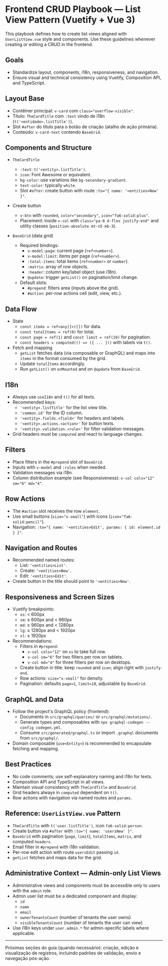 # Frontend CRUD Playbook — List View Pattern (Vuetify + Vue 3)

This playbook defines how to create list views aligned with `UserListView.vue` style and components. Use these guidelines whenever creating or editing a CRUD in the frontend.

## Goals
- Standardize layout, components, i18n, responsiveness, and navigation.
- Ensure visual and technical consistency using Vuetify, Composition API, and TypeScript.

## Layout Base
- Contêiner principal: `v-card` com `class="overflow-visible"`.
- Título: `TheCardTitle` com `:text` vindo de i18n (`t('<entidade>.listTitle')`).
- Slot `#after` do título para o botão de criação (atalho de ação primária).
- Conteúdo: `v-card-text` contendo `BaseGrid`.

## Components and Structure
- `TheCardTitle`
  - `:text`: `t('<entity>.listTitle')`.
  - `icon`: Font Awesome or equivalent.
  - `bg-color`: use variations like `bg-secondary-gradient`.
  - `text-color`: typically `white`.
  - Slot `#after`: create button with route `:to="{ name: '<entities>New' }"`.

- Create button
  - `v-btn` with `rounded`, `color="secondary"`, `icon="fa6-solid:plus"`.
  - Placement: inside `v-col` with `class="pa-0 d-flex justify-end"` and utility classes (`position-absolute mt-n5 mb-3`).

- `BaseGrid` (data grid)
  - Required bindings:
    - `v-model:page`: current page (`ref<number>`).
    - `v-model:limit`: items per page (`ref<number>`).
    - `:total-items`: total items (`ref<number>` or `number`).
    - `:matrix`: array of row objects.
    - `:header`: column key/label object (use i18n).
    - `@update`: trigger `getList()` on pagination/limit change.
  - Default slots:
    - `#prepend`: filters area (inputs above the grid).
    - `#action`: per-row actions cell (edit, view, etc.).

## Data Flow
- State
  - `const items = ref<any[]>([])` for data.
  - `const totalItems = ref(0)` for total.
  - `const page = ref(1)` and `const limit = ref(10)` for pagination.
  - `const headers = computed(() => ({ ... }))` with labels via `t()`.
- Fetch and mapping
  - `getList` fetches data (via composable or GraphQL) and maps into `items` in the format consumed by the grid.
  - Update `totalItems` accordingly.
  - Run `getList()` on `onMounted` and on `@update` from `BaseGrid`.

## I18n
- Always use `useI18n` and `t()` for all texts.
- Recommended keys:
  - `'<entity>.listTitle'` for the list view title.
  - `'common.id'` for the ID column.
  - `'<entity>.fields.<field>'` for headers and labels.
  - `'<entity>.actions.<action>'` for button texts.
  - `'<entity>.validation.<rule>'` for filter validation messages.
- Grid headers must be `computed` and react to language changes.

## Filters
- Place filters in the `#prepend` slot of `BaseGrid`.
- Inputs with `v-model` and `:rules` when needed.
- Validation messages via i18n.
- Column distribution example (see Responsiveness): `v-col cols="12" sm="6" md="4"`.

## Row Actions
- The `#action` slot receives the row `element`.
- Use small buttons (`size="x-small"`) with icons (`icon="fa6-solid:pencil"`).
- Navigation: `:to="{ name: '<entities>Edit', params: { id: element.id } }"`.

## Navigation and Routes
- Recommended named routes:
  - List: `'<entities>List'`.
  - Create: `'<entities>New'`.
  - Edit: `'<entities>Edit'`.
- Create button in the title should point to `'<entities>New'`.

## Responsiveness and Screen Sizes
- Vuetify breakpoints:
  - `xs`: < 600px
  - `sm`: ≥ 600px and < 960px
  - `md`: ≥ 960px and < 1280px
  - `lg`: ≥ 1280px and < 1920px
  - `xl`: ≥ 1920px
- Recommendations:
  - Filters in `#prepend`:
    - `v-col cols="12"` on `xs` to take full row.
    - `v-col sm="6"` for two filters per row on tablets.
    - `v-col md="4"` for three filters per row on desktops.
  - Create button in title: keep `rounded` and `icon`; align right with `justify-end`.
  - Row actions: `size="x-small"` for density.
  - Pagination: defaults `page=1`, `limit=10`, adjustable by `BaseGrid`.

## GraphQL and Data
- Follow the project's GraphQL policy (frontend):
  - Documents in `src/graphql/queries/` or `src/graphql/mutations/`.
  - Generate types and composables with `npx graphql-codegen --config codegen.yml`.
  - Consume `src/generated/graphql.ts` or import `.graphql` documents from `src/graphql/`.
- Domain composable (`use<Entity>`) is recommended to encapsulate fetching and mapping.

## Best Practices
- No code comments; use self-explanatory naming and i18n for texts.
- Composition API and TypeScript in all views.
- Maintain visual consistency with `TheCardTitle` and `BaseGrid`.
- Grid headers always in `computed` dependent on `t()`.
- Row actions with navigation via named routes and `params`.

## Reference: `UserListView.vue` Pattern
- `TheCardTitle` with `t('user.listTitle')`, icon `fa6-solid:person`.
- Create button via `#after` with `:to="{ name: 'usersNew' }"`.
- `BaseGrid` with pagination (`page`, `limit`), `totalItems`, `matrix`, and computed `headers`.
- Email filter in `#prepend` with i18n validation.
- Per-row edit action with route `usersEdit` passing `id`.
- `getList` fetches and maps data for the grid.

## Administrative Context — Admin-only List Views
- Administrative views and components must be accessible only to users with the `admin` role.
- Admin user list must be a dedicated component and display:
  - `id`
  - `name`
  - `email`
  - `ownerTenantsCount` (number of tenants the user owns)
  - `visibleTenantsCount` (number of tenants the user can view)
- Use i18n keys under `user.admin.*` for admin-specific labels where applicable.

---

Próximas seções do guia (quando necessário): criação, edição e visualização de registros, incluindo padrões de validação, envio e navegação pós-ação.